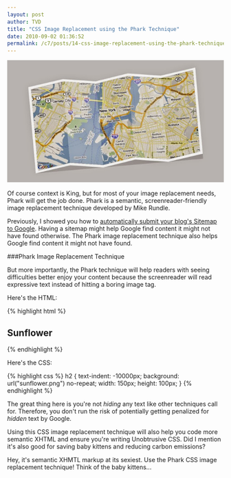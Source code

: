 ```yaml
---
layout: post
author: TVD
title: "CSS Image Replacement using the Phark Technique"
date: 2010-09-02 01:36:52
permalink: /c7/posts/14-css-image-replacement-using-the-phark-technique
---
```


![css-phark](/c7/static/css-phark.jpg)

Of course context is King, but for most of your image replacement needs, Phark will get the job done. Phark is a semantic, screenreader-friendly image replacement technique developed by Mike Rundle.

Previously, I showed you how to [automatically submit your blog's Sitemap to Google][1]. Having a sitemap might help Google find content it might not have found otherwise. The Phark image replacement technique also helps Google find content it might not have found.

###Phark Image Replacement Technique

But more importantly, the Phark technique  will help readers with seeing difficulties better enjoy your content because the screenreader will read expressive text instead of hitting a boring image tag.

Here's the HTML:

{% highlight html %}
<h2>
  Sunflower
</h2>
{% endhighlight %}

Here's the CSS:

{% highlight css %}
h2 {
  text-indent: -10000px;
  background: url("sunflower.png") no-repeat;
  width: 150px;
  height: 100px;
}
{% endhighlight %}

The great thing here is you're not *hiding* any text like other techniques call for. Therefore, you don't run the risk of potentially getting penalized for *hidden* text by Google.

Using this CSS image replacement technique will also help you code more semantic XHTML and ensure you're writing Unobtrusive CSS. Did I mention it's also good for saving baby kittens and reducing carbon emissions?

Hey, it's semantic XHMTL markup at its sexiest. Use the Phark CSS image replacement technique! Think of the baby kittens...


  [1]: http://techoctave.com/c7/posts/10-scream-seo-karma-with-a-google-sitemap-for-your-rails-blog
